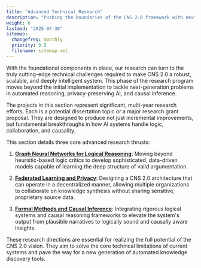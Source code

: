 ```yaml
---
title: "Advanced Technical Research"
description: "Pushing the boundaries of the CNS 2.0 framework with next-generation models for reasoning, privacy, and inference."
weight: 6
lastmod: "2025-07-30"
sitemap:
  changefreq: monthly
  priority: 0.5
  filename: sitemap.xml
---
```


With the foundational components in place, our research can turn to the truly cutting-edge technical challenges required to make CNS 2.0 a robust, scalable, and deeply intelligent system. This phase of the research program moves beyond the initial implementation to tackle next-generation problems in automated reasoning, privacy-preserving AI, and causal inference.

The projects in this section represent significant, multi-year research efforts. Each is a potential dissertation topic or a major research grant proposal. They are designed to produce not just incremental improvements, but fundamental breakthroughs in how AI systems handle logic, collaboration, and causality.

This section details three core advanced research thrusts:

1.  **[Graph Neural Networks for Logical Reasoning](./1-gnn-for-logical-reasoning/)**: Moving beyond heuristic-based logic critics to develop sophisticated, data-driven models capable of learning the deep structure of valid argumentation.

2.  **[Federated Learning and Privacy](./2-federated-learning-and-privacy/)**: Designing a CNS 2.0 architecture that can operate in a decentralized manner, allowing multiple organizations to collaborate on knowledge synthesis without sharing sensitive, proprietary source data.

3.  **[Formal Methods and Causal Inference](./3-formal-methods-and-causal-inference/)**: Integrating rigorous logical systems and causal reasoning frameworks to elevate the system's output from plausible narratives to logically sound and causally aware insights.

These research directions are essential for realizing the full potential of the CNS 2.0 vision. They aim to solve the core technical limitations of current systems and pave the way for a new generation of automated knowledge discovery tools.
